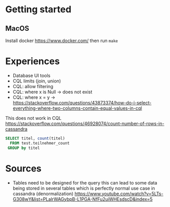 # Getting started

## MacOS

Install docker https://www.docker.com/ then run `make`


# Experiences
- Database UI tools
- CQL limits (join, union)
- CQL: allow filtering
- CQL: where x is Null -> does not exist
- CQL: where x = y -> https://stackoverflow.com/questions/43873374/how-do-i-select-everything-where-two-columns-contain-equal-values-in-cql


This does not work in CQL https://stackoverflow.com/questions/46928074/count-number-of-rows-in-cassandra
```sql
SELECT titel, count(titel)
  FROM test.teilnehmer_count
 GROUP by titel
```


# Sources
- Tables need to be designed for the query this can lead to some data being stored in several tables which is perfectly normal use case in cassandra (denormalization) https://www.youtube.com/watch?v=5LTs-G308wY&list=PLalrWAGybpB-L1PGA-NfFu2uiWHEsdscD&index=5

